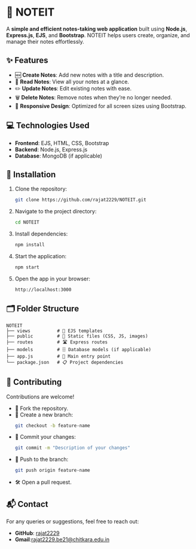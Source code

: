 # 📝 NOTEIT  

A **simple and efficient notes-taking web application** built using **Node.js**, **Express.js**, **EJS**, and **Bootstrap**. NOTEIT helps users create, organize, and manage their notes effortlessly.  

## ✨ Features  
- 🆕 **Create Notes**: Add new notes with a title and description.  
- 👀 **Read Notes**: View all your notes at a glance.  
- ✏️ **Update Notes**: Edit existing notes with ease.  
- 🗑️ **Delete Notes**: Remove notes when they’re no longer needed.  
- 📱 **Responsive Design**: Optimized for all screen sizes using Bootstrap.  

## 💻 Technologies Used  
- **Frontend**: EJS, HTML, CSS, Bootstrap  
- **Backend**: Node.js, Express.js  
- **Database**: MongoDB (if applicable)  

## 🚀 Installation  

1. Clone the repository:  
   ```bash  
   git clone https://github.com/rajat2229/NOTEIT.git  
   ```  

2. Navigate to the project directory:  
   ```bash  
   cd NOTEIT  
   ```  

3. Install dependencies:  
   ```bash  
   npm install  
   ```  

4. Start the application:  
   ```bash  
   npm start  
   ```  

5. Open the app in your browser:  
   ```
   http://localhost:3000  
   ```  

## 🗂️ Folder Structure  
```  
NOTEIT  
├── views          # 🎨 EJS templates  
├── public         # 📂 Static files (CSS, JS, images)  
├── routes         # 🛣️ Express routes  
├── models         # 🗄️ Database models (if applicable)  
├── app.js         # 🚦 Main entry point  
└── package.json   # 📋 Project dependencies  
```  

## 🤝 Contributing  
Contributions are welcome!  
- 🍴 Fork the repository.  
- 🌱 Create a new branch:  
  ```bash  
  git checkout -b feature-name  
  ```  
- 💾 Commit your changes:  
  ```bash  
  git commit -m "Description of your changes"  
  ```  
- 🚢 Push to the branch:  
  ```bash  
  git push origin feature-name  
  ```  
- 🛠️ Open a pull request.  

## 📬 Contact  
For any queries or suggestions, feel free to reach out:  
- **GitHub**: [rajat2229](https://github.com/rajat2229)
- **Gmail**:[rajat2229.be21@chitkara.edu.in](mailto:rajat2229.be21@chtikara.edu.in)







